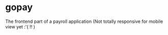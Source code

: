 # gopay
The frontend part of a payroll application (Not totally responsive for mobile view yet :'( !! )
